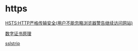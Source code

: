 # https

[HSTS:HTTP严格传输安全(用户不能忽略浏览器警告继续访问网站)](https://zh.wikipedia.org/wiki/HTTP%E4%B8%A5%E6%A0%BC%E4%BC%A0%E8%BE%93%E5%AE%89%E5%85%A8)

[数字证书原理](http://www.cnblogs.com/JeffreySun/archive/2010/06/24/1627247.html)

[sslstrip](https://weils.net/blog/2016/08/05/http-https-hsts-vs-mitm-sslstrip/)

